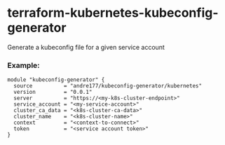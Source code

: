 # terraform-kubernetes-kubeconfig-generator
Generate a kubeconfig file for a given service account

### Example:
```HCL
module "kubeconfig-generator" {
  source          = "andre177/kubeconfig-generator/kubernetes"
  version         = "0.0.1"
  server          = "https://<my-k8s-cluster-endpoint>"
  service_account = "<my-service-account>"
  cluster_ca_data = "<k8s-cluster-ca-data>"
  cluster_name    = "<k8s-cluster-name>"
  context         = "<context-to-connect>"
  token           = "<service account token>"
}
```
